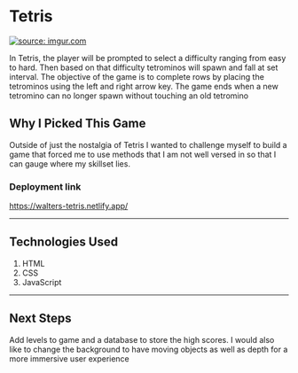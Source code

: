 # Tetris 

<a href="https://imgur.com/9Z83hQD"><img src="https://i.imgur.com/9Z83hQD.png" title="source: imgur.com" /></a>

In Tetris, the player will be prompted to select a difficulty ranging from easy to hard. Then based on that difficulty tetrominos will spawn and fall at set interval. The objective of the game is to complete rows by placing the tetrominos using the left and right arrow key. The game ends when a new tetromino can no longer spawn without touching an old tetromino 

## Why I Picked This Game 

Outside of just the nostalgia of Tetris I wanted to challenge myself to build a game that forced me to use methods that I am not well versed in so that I can gauge where my skillset lies. 

### Deployment link

https://walters-tetris.netlify.app/

---

## Technologies Used

1. HTML 
2. CSS 
3. JavaScript

---

## Next Steps

Add levels to game and a database to store the high scores. I would also like to change the background to have moving objects as well as depth for a more immersive user experience

